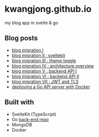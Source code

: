 # kwangjong.github.io
my blog app in svelte & go

## Blog posts
* [blog migration I](https://kwangjong.github.io/blog/2023-02-27-Blog-Migration-I)
* [blog migration II : sveltekit](https://kwangjong.github.io/blog/2023-03-23-Blog-Migration-II-:-Getting-Started-with-Sveltekit)
* [blog migration III : theme toggle](https://kwangjong.github.io/blog/2023-03-27-Blog-Migration-III-:-Theme-Toggle)
* [blog migration IV : architecture overview](https://kwangjong.github.io/blog/2023-08-30-Blog-Migration-IV-:-Architecture-Overview-and-Data-Structure)
* [blog migration V : backend API I](https://kwangjong.github.io/blog/2023-08-30-Blog-Migration-V-:-Backend-API-I)
* [blog migration VI : backend API II](https://kwangjong.github.io/blog/2023-08-30-Blog-Migration-VI-:-Backend-API-II)
* [blog migration VII : JWT and TLS](https://kwangjong.github.io/blog/2023-08-30-Blog-Migration-VII-:-Securing-API:-JWT-and-TLS)
* [deploying a Go API server with Docker](https://kwangjong.github.io/blog/2023-09-20-Deploying-a-Go-API-Server-with-Docker)

<!--
## Architecture

<p align="center">
  <img src="https://i.imgur.com/lKoBWVy.png" style="width: 800px"/>
</p>
-->

## Built with
* SvelteKit (TypeScript)
* Go [back-end repo](https://github.com/kwangjong/blog-server-go-mongoDB)
* MongoDB
* Docker
